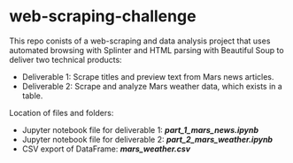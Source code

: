 # web-scraping-challenge

This repo conists of a web-scraping and data analysis project that uses automated browsing with Splinter and HTML parsing with Beautiful Soup to deliver two technical products: 
- Deliverable 1: Scrape titles and preview text from Mars news articles.
- Deliverable 2: Scrape and analyze Mars weather data, which exists in a table.

Location of files and folders:
- Jupyter notebook file for deliverable 1: ***part_1_mars_news.ipynb***
- Jupyter notebook file for deliverable 2: ***part_2_mars_weather.ipynb***
- CSV export of DataFrame: ***mars_weather.csv***
